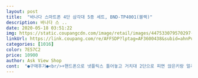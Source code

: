 ```yaml
---
layout: post 
title:  "바나다 스마트폰 4단 삼각대 5종 세트, BND-TP4001(블랙)" 
description: 바나다 스 ..
date: 2020-05-18 03:51:22 
img: https://static.coupangcdn.com/image/retail/images/447533079570297-550b65dd-3ee6-4138-ac18-4ac76219a542.jpg 
linkUrl: https://link.coupang.com/re/AFFSDP?lptag=AF3600438&subid=ahnPublicAsk&pageKey=46496973&itemId=708756675&vendorItemId=4801837637&traceid=V0-113-826694e9aecc07ed 
categories: [1016] 
color: 7E57C2 
price: 10900 
author: Ask View Shop 
cont:  "●구매후기●<br/>+핸드폰으로 넷플릭스 틀어놓고 거치대 2단으로 피면 앉은키랑 얼추 맞아서 소파나 발코니같은데 나가 앉아서 보면 엄청 편하고 좋아요ㅋㅋㅋㅋㅋㅋㅋㅋ<br/>On하면 바로 폰과 블루투스 연결 바로됨!! 개꿀!<br/>✡️️⃣.<br/> 완전 최고(^◯^)<br/>❗총평<br/>❗️아쉬운점:<br/>❗️장점:<br/>가벼운무게.<br/> 전혀안무거움!<br/>가성비가 좋다 단돈11900원 저렴한가격.<br/><br/>각도조절도 다양하고 저처럼 초보자가 사용하기 나무랄데가<br/>계속 누루고 있음 연속촬영도 되구요.<br/><br/>고민하시는 분들은 구매하셔도 될거 같아요.<br/> ^^<br/>고정나사들이 헐겁지 않고 잘 고정되요.<br/><br/>구성품이좋다( 무선리모컨.<br/> 리모콘거치대.<br/> 스마트폰거치대.<br/> 본체 삼각대.<br/> 가방)<br/>그래서 후기.<br/> 가격을 보구 구매했어요.<br/><br/>길이가 좀 길지만 엄청 가벼워서 들고다니기 편할거 같아요.<br/> 대신 가벼운만큼 바람 불면 쓰러질거같고 안정감있진 않네요.<br/> 특히 3단 다 펼쳤을 때요.<br/> 그치만 이 가격에 이 정도면 아주 좋은편이라고 생각해요<br/>길이도 총 1미터까지 늘어나고 안정감도 좋은편입니다.<br/><br/>너무 만족해요.<br/> 강추!!!<br/>다리가 엄청 튼튼하지는 않아서 바람이 강풍이 분다면 조심해야함<br/>다만 욕심내서 조이다가는 파손염려가  있어보여  살살<br/>단돈 11900원으로 멋진사진 찍고싶으면 사세요<br/>동영상, 사진 둘 다 촬영가능<br/>리모컨과 배터리 함께오고 on/off 버튼있고<br/>리모콘은 작고 가볍고 다 좋은데 리모콘 홀더에 꽂으면 빼기 조금 힘들어요 ㅠ 빼고나니까 사진처럼 리모콘이 벌어져있더라구요.<br/>.<br/> 그냥 꽂아놓고 홀더째 쓰는게 나을듯 ㅎ 그래도 홀더가 있다는거에 중점을 둡니당ㅎㅎ<br/>막상 받아보니 가격이 저렴한거에 비해 고퀄이다<br/>배송은 큰 박스에 에어백과 같이 안전하게 잘 왔습니다 로켓배송 안되는 지역인데도 이틀만에 왔어요.<br/> 상태도 잔기스 하나 없이 아주 좋네요^^<br/>사실 삼각대를 처음 써보는거라 이렇다할 비교는<br/>사진 이쁘게찍고싶어서 삿구요.<br/> 정말.<br/>굿 초이스라 생각해요.<br/><br/>삼각대 검색하니 정말 종류가 많네요.<br/><br/>삼각대 이용해서 찍은 여행사진 첨부합니다<br/>삼각대넣는 가방 끈이 오무려지지않음(근데 사실 쓰는데는 아무상관없음.<br/>.<br/>)<br/>생각되네요.<br/><br/>설명서는 없지만 쓰다보면 다 잘 되구 어려움없음<br/>솔직히 진짜 싼가격으로 전신샷+여러명사진+강아지랑도가능<br/>수평맞추는것도잇고요 ㅋㅋㅋㅋㅋㅋ<br/>없어요.<br/><br/>여기에 블루투스 리모컨이 편리함을 증가 시켜주네요.<br/><br/>왜 이런걸 진작 안샀나 싶어요.<br/><br/>인식 잘되고, 카메라앱도 구동 잘됨<br/>재품이라 구매 추천합니다.<br/><br/>저는 남친이렁 기념일 맞이하여 강아지들이랑 다같이<br/>전 아이폰을 쓰는데 연결은 리모컨 옆 돌출부분을 (온오프)<br/>정말 장난감 처럼 생겼는데 작동이 잘 되서 놀람요.<br/><br/>제일 좋았던게 가끔가다 어플로 사진찍으면 리모콘으로 안되는게 있었는데 이건 어플도 잘찍히더라구요!!<br/>집에만 있다보니까 꾸밀일이 없어 사진찍을 기회가 없으니 이렇게라도 쓰고있습니다.<br/>.<br/>ㅎ<br/>첫번째 사진이 2단, 두번째 사진이 3단 다 펼친거고 세번째 사진이 다 접었을 때 모습입니다.<br/> 길이는 사진과 같이 2리터 물과 비교해봤을 때 조금 더 길어요.<br/><br/>켠 다음 폰과 연결하면 바로 인식됩니다.<br/><br/>코로나 때문에 집에만 있다보니까 너무 심심해서 이것저것 취미를 만들어보던 와중에, 사진도 찍어볼까 싶었는데 마침 세일하길래 얼른 구매했습니당!!!<br/>크게 기대 안했는데 받아보니까 너무 이쁘네요!!! 회색은 녹슬거나 기스나면 티 많이날거같아서 검은색으로 시켰는데 기대이상으로 만족스러워요 ㅎㅎㅎㅎ<br/>폰과의 상호작용도 빠릿해서 누루는 즉시 찰칵 잘 찍힙니다.<br/><br/>하니 정말 잘샀다생각해요.<br/><br/>할수 없지만 제 사용용도에는 충분해서 아주 만족도 높은<br/>" 
---
```

